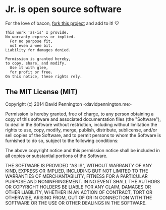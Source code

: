 # Jr. is open source software

For the love of bacon, [fork this project](https://github.com/Xeoncross/Jr) and add to it! &#9825;

	This work 'as-is' I provide.
	No warranty express or implied.
	  For no purpose fit,
	  not even a wee bit.
	Liability for damages denied.

	Permission is granted hereby,
	to copy, share, and modify.
	  Use it with glee,
	  for profit or free.
	On this notice, these rights rely.

## The MIT License (MIT)

Copyright (c) 2014 David Pennington <davidpennington.me>

Permission is hereby granted, free of charge, to any person obtaining a copy of this software and associated documentation files (the "Software"), to deal in the Software without restriction, including without limitation the rights to use, copy, modify, merge, publish, distribute, sublicense, and/or sell copies of the Software, and to permit persons to whom the Software is furnished to do so, subject to the following conditions: 

The above copyright notice and this permission notice shall be included in all copies or substantial portions of the Software.

THE SOFTWARE IS PROVIDED "AS IS", WITHOUT WARRANTY OF ANY KIND, EXPRESS OR IMPLIED, INCLUDING BUT NOT LIMITED TO THE WARRANTIES OF MERCHANTABILITY, FITNESS FOR A PARTICULAR PURPOSE AND NONINFRINGEMENT. IN NO EVENT SHALL THE AUTHORS OR COPYRIGHT HOLDERS BE LIABLE FOR ANY CLAIM, DAMAGES OR OTHER LIABILITY, WHETHER IN AN ACTION OF CONTRACT, TORT OR OTHERWISE, ARISING FROM, OUT OF OR IN CONNECTION WITH THE SOFTWARE OR THE USE OR OTHER DEALINGS IN THE SOFTWARE. 
